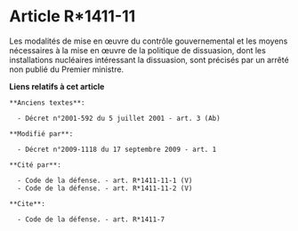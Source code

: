 # Article R*1411-11

Les modalités de mise en œuvre du contrôle gouvernemental et les moyens nécessaires à la mise en œuvre de la politique de
dissuasion, dont les installations nucléaires intéressant la dissuasion, sont précisés par un arrêté non publié du Premier
ministre.

**Liens relatifs à cet article**

	**Anciens textes**:

	  - Décret n°2001-592 du 5 juillet 2001 - art. 3 (Ab)

	**Modifié par**:

	  - Décret n°2009-1118 du 17 septembre 2009 - art. 1

	**Cité par**:

	  - Code de la défense. - art. R*1411-11-1 (V)
	  - Code de la défense. - art. R*1411-11-2 (V)

	**Cite**:

	  - Code de la défense. - art. R*1411-7
